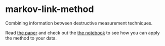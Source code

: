 # markov-link-method
Combining information between destructive measurement techniques.

Read [the paper](https://www.biorxiv.org/content/early/2018/10/30/457283) and check out the [the notebook](tutorial.ipynb) to see how you can apply the method to your data.
